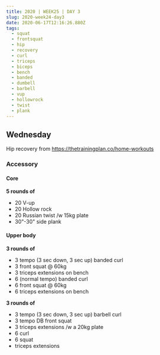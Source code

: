 ```yaml
---
title: 2020 | WEEK25 | DAY 3
slug: 2020-week24-day3
date: 2020-06-17T12:16:26.880Z
tags:
  - squat
  - frontsquat
  - hip
  - recovery
  - curl
  - triceps
  - biceps
  - bench
  - banded
  - dumbell
  - barbell
  - vup
  - hollowrock
  - twist
  - plank
---
```

## Wednesday

Hip recovery from <https://thetrainingplan.co/home-workouts>

### Accessory

#### Core

**5 rounds of**

* 20 V-up
* 20 Hollow rock
* 20 Russian twist /w 15kg plate
* 30"-30" side plank

#### Upper body

**3 rounds of**

* 3 tempo (3 sec down, 3 sec up) banded curl
* 3 front squat @ 60kg
* 3 triceps extensions on bench
* 6 (normal tempo) banded curl
* 6 front squat @ 60kg
* 6 triceps extensions on bench

**3 rounds of**

* 3 tempo (3 sec down, 3 sec up) barbell curl
* 3 tempo DB front squat
* 3 triceps extensions /w a 20kg plate
* 6 curl
* 6 squat
* triceps extensions